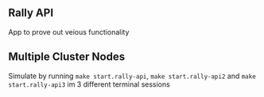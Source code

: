 ## Rally API

App to prove out veious functionality

## Multiple Cluster Nodes

Simulate by running `make start.rally-api`, `make start.rally-api2` and `make start.rally-api3` im 3 different terminal sessions


